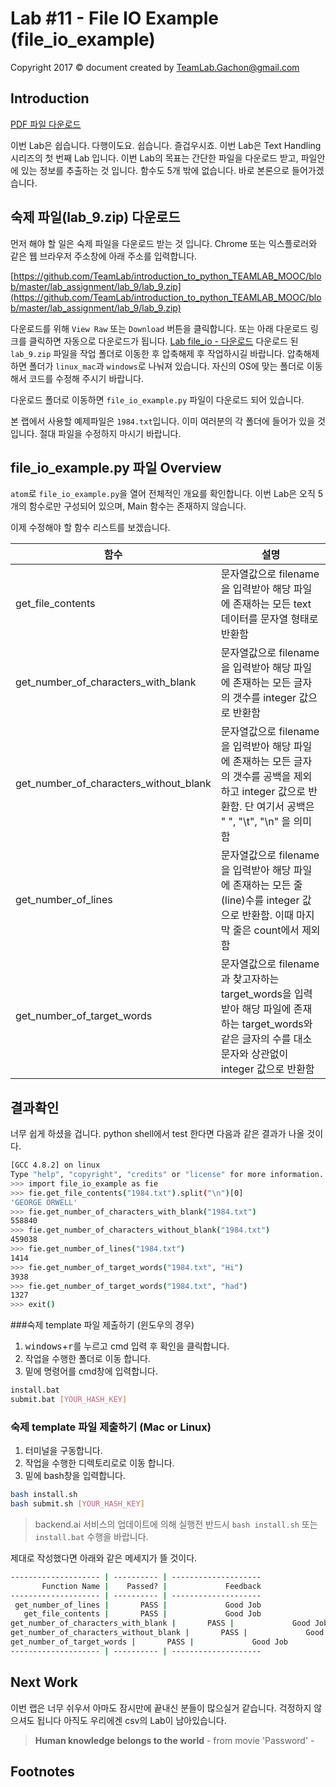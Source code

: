 Lab #11 - File IO Example (file_io_example)
=======
Copyright 2017 © document created by TeamLab.Gachon@gmail.com

## Introduction

[PDF 파일 다운로드](https://github.com/TeamLab/introduction_to_python_TEAMLAB_MOOC/raw/master/lab_assignment/lab_9/lab_9.pdf)

이번 Lab은 쉽습니다. 다행이도요. 쉽습니다. 즐겁우시죠. 이번 Lab은 Text Handling 시리즈의 첫 번째 Lab 입니다. 이번 Lab의 목표는 간단한 파일을 다운로드 받고, 파일안에 있는 정보를 추출하는 것 입니다. 함수도 5개 밖에 없습니다. 바로 본론으로 들어가겠습니다.

## 숙제 파일(lab_9.zip) 다운로드
 먼저 해야 할 일은 숙제 파일을 다운로드 받는 것 입니다. Chrome 또는 익스플로러와 같은 웹 브라우저 주소창에 아래 주소를 입력합니다.

 [https://github.com/TeamLab/introduction_to_python_TEAMLAB_MOOC/blob/master/lab_assignment/lab_9/lab_9.zip](https://github.com/TeamLab/introduction_to_python_TEAMLAB_MOOC/blob/master/lab_assignment/lab_9/lab_9.zip)

 다운로드를 위해 `View Raw` 또는 `Download` 버튼을 클릭합니다. 또는 아래 다운로드 링크를 클릭하면 자동으로 다운로드가 됩니다. [Lab file_io - 다운로드](https://github.com/TeamLab/introduction_to_python_TEAMLAB_MOOC/raw/master/lab_assignment/lab_9/lab_9.zip)
 다운로드 된 `lab_9.zip` 파일을 작업 폴더로 이동한 후 압축해제 후 작업하시길 바랍니다.
 압축해제 하면 폴더가 `linux_mac`과 `windows`로 나눠져 있습니다. 자신의 OS에 맞는 폴더로 이동해서 코드를 수정해 주시기 바랍니다.

 다운로드 폴더로 이동하면 `file_io_example.py` 파일이 다운로드 되어 있습니다.

 본 랩에서 사용할 예제파일은 `1984.txt`입니다. 이미 여러분의 각 폴더에 들어가 있을 것입니다. 절대 파일을 수정하지 마시기 바랍니다.


## file_io_example.py 파일 Overview
`atom`로 `file_io_example.py`을 열어 전체적인 개요를 확인합니다. 이번 Lab은 오직 5개의 함수로만 구성되어 있으며, Main 함수는 존재하지 않습니다.

이제 수정해야 할 함수 리스트를 보겠습니다.

함수           | 설명
--------       | ---
get_file_contents | 문자열값으로 filename을 입력받아 해당 파일에 존재하는 모든 text 데이터를 문자열 형태로 반환함
get_number_of_characters_with_blank | 문자열값으로 filename을 입력받아 해당 파일에 존재하는 모든 글자의 갯수를 integer 값으로 반환함
get_number_of_characters_without_blank | 문자열값으로 filename을 입력받아 해당 파일에 존재하는 모든 글자의 갯수를 공백을 제외하고 integer 값으로 반환함. 단 여기서 공백은 " ", "\t", "\n" 을 의미함
get_number_of_lines | 문자열값으로 filename을 입력받아 해당 파일에 존재하는 모든 줄(line)수를  integer 값으로 반환함. 이때 마지막 줄은 count에서 제외함
get_number_of_target_words | 문자열값으로 filename과 찾고자하는 target_words을 입력받아 해당 파일에 존재하는 target_words와 같은 글자의 수를 대소문자와 상관없이 integer 값으로 반환함


## 결과확인
너무 쉽게 하셨을 겁니다. python shell에서 test 한다면 다음과 같은 결과가  나올 것이다.

```bash
[GCC 4.8.2] on linux
Type "help", "copyright", "credits" or "license" for more information.
>>> import file_io_example as fie
>>> fie.get_file_contents("1984.txt").split("\n")[0]
'GEORGE ORWELL'
>>> fie.get_number_of_characters_with_blank("1984.txt")
558840
>>> fie.get_number_of_characters_without_blank("1984.txt")
459038
>>> fie.get_number_of_lines("1984.txt")
1414
>>> fie.get_number_of_target_words("1984.txt", "Hi")
3938
>>> fie.get_number_of_target_words("1984.txt", "had")
1327
>>> exit()
```

###숙제 template 파일 제출하기 (윈도우의 경우)
1. <kbd>windows</kbd><sup id="windows"></sup>+<kbd>r</kbd>를 누르고 cmd 입력 후 확인을 클릭합니다.
2. 작업을 수행한 폴더로 이동 합니다.
3. 밑에 명령어를 cmd창에 입력합니다.
```bash
install.bat
submit.bat [YOUR_HASH_KEY]
```

### 숙제 template 파일 제출하기 (Mac or Linux)
1. 터미널을 구동합니다.
2. 작업을 수행한 디렉토리로로 이동 합니다.
3. 밑에 bash창을 입력합니다.
```bash
bash install.sh
bash submit.sh [YOUR_HASH_KEY]
```
> backend.ai 서비스의 업데이트에 의해 실행전 반드시 `bash install.sh` 또는 `install.bat` 수행을 바랍니다.

제대로 작성했다면 아래와 같은 메세지가 뜰 것이다.
```bash
-------------------- | ---------- | --------------------
       Function Name |    Passed? |             Feedback
-------------------- | ---------- | --------------------
 get_number_of_lines |       PASS |             Good Job
   get_file_contents |       PASS |             Good Job
get_number_of_characters_with_blank |       PASS |             Good Job
get_number_of_characters_without_blank |       PASS |             Good Job
get_number_of_target_words |       PASS |             Good Job
-------------------- | ---------- | --------------------
```  

## Next Work
이번 랩은 너무 쉬우서 아마도 잠시만에 끝내신 분들이 많으실거 같습니다. 걱정하지 않으셔도 됩니다 아직도 우리에겐 csv의 Lab이 남아있습니다.

> **Human knowledge belongs to the world** - from movie 'Password' -

## Footnotes
